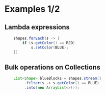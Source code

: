 # Examples 1/2 #

## Lambda expressions ##

```java
    shapes.forEach(s -> {
        if (s.getColor() == RED)
            s.setColor(BLUE);
    })
```

## Bulk operations on Collections ##

```java
    List<Shape> blueBlocks = shapes.stream()
         .filter(s -> s.getColor() == BLUE)
         .into(new ArrayList<>());
```

